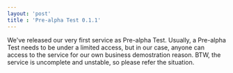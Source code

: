 ```yaml
---
layout: 'post'
title : 'Pre-alpha Test 0.1.1'
---
```


We've released our very first service as Pre-alpha Test.
Usually, a Pre-alpha Test needs to be under a limited access, but in our case, anyone can access to the service for our own business demostration reason.
BTW, the service is uncomplete and unstable, so please refer the situation.
